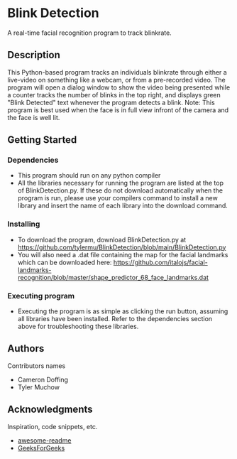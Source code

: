 # Blink Detection

A real-time facial recognition program to track blinkrate.

## Description

This Python-based program tracks an individuals blinkrate through either a live-video on something like a webcam, or from a pre-recorded video. The program will open a dialog window to show the video being 
presented while a counter tracks the number of blinks in the top right, and displays green "Blink Detected" text whenever the program detects a blink. Note: This program is best used when the face is in full view infront of 
the camera and the face is well lit. 

## Getting Started

### Dependencies

* This program should run on any python compiler
* All the libraries necessary for running the program are listed at the top of BlinkDetection.py. If these do not download automatically when the program is run, please use your compilers command to install a new library and insert the name of each library into the download command. 

### Installing

* To download the program, download BlinkDetection.py at https://github.com/tylermu/BlinkDetection/blob/main/BlinkDetection.py
* You will also need a .dat file containing the map for the facial landmarks which can be downloaded here: https://github.com/italojs/facial-landmarks-recognition/blob/master/shape_predictor_68_face_landmarks.dat

### Executing program

* Executing the program is as simple as clicking the run button, assuming all libraries have been installed. Refer to the dependencies section above for troubleshooting these libraries.

## Authors

Contributors names

* Cameron Doffing
* Tyler Muchow

## Acknowledgments

Inspiration, code snippets, etc.
* [awesome-readme](https://github.com/matiassingers/awesome-readme)
* [GeeksForGeeks](https://www.geeksforgeeks.org/eye-blink-detection-with-opencv-python-and-dlib/)
